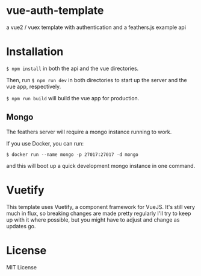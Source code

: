 # vue-auth-template
a vue2 / vuex template with authentication and a feathers.js example api 

# Installation 
`$ npm install` in both the api and the vue directories. 

Then, run `$ npm run dev` in both directories to start up the server and the vue app, respectively. 

`$ npm run build` will build the vue app for production. 

## Mongo 

The feathers server will require a mongo instance running to work. 

If you use Docker, you can run:

`$ docker run --name mongo -p 27017:27017 -d mongo` 

and this will boot up a quick development mongo instance in one command.

# Vuetify

This template uses Vuetify, a component framework for VueJS. It's still very much in flux, so breaking changes are made pretty regularly
I'll try to keep up with it where possible, but you might have to adjust and change as updates go. 

# License 

MIT License 

